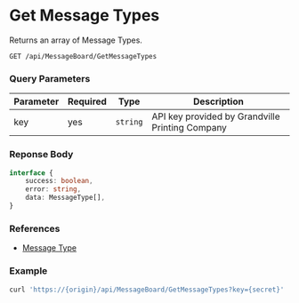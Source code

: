 # Get Message Types

Returns an array of Message Types.

```plaintext
GET /api/MessageBoard/GetMessageTypes
```

### Query Parameters

| Parameter     | Required | Type                                   | Description                                        |
| ------------- | -------- | -------------------------------------- | -------------------------------------------------- |
| key           | yes      | `string`                               | API key provided by Grandville Printing Company    |

### Reponse Body

```typescript
interface {
    success: boolean,
    error: string,
    data: MessageType[],
}
```

### References

- [Message Type](./types/message-type.md)

### Example

```bash
curl 'https://{origin}/api/MessageBoard/GetMessageTypes?key={secret}'
```